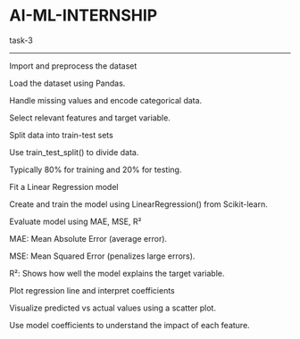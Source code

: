 # AI-ML-INTERNSHIP
task-3
______________
Import and preprocess the dataset

Load the dataset using Pandas.

Handle missing values and encode categorical data.

Select relevant features and target variable.

Split data into train-test sets

Use train_test_split() to divide data.

Typically 80% for training and 20% for testing.

Fit a Linear Regression model

Create and train the model using LinearRegression() from Scikit-learn.

Evaluate model using MAE, MSE, R²

MAE: Mean Absolute Error (average error).

MSE: Mean Squared Error (penalizes large errors).

R²: Shows how well the model explains the target variable.

Plot regression line and interpret coefficients

Visualize predicted vs actual values using a scatter plot.

Use model coefficients to understand the impact of each feature.

